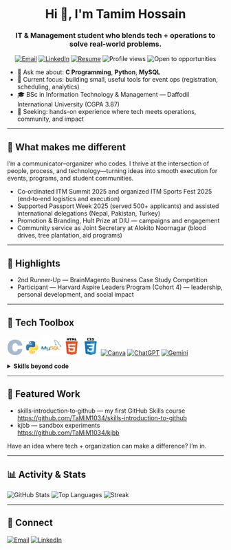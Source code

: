 <!-- Hero -->
<h1 align="center">Hi 👋, I'm <b>Tamim Hossain</b></h1>
<h3 align="center">IT & Management student who blends tech + operations to solve real‑world problems.</h3>

<p align="center">
  <a href="mailto:thossain1034@gmail.com"><img alt="Email" src="https://img.shields.io/badge/Email-thossain1034%40gmail.com-1f6feb?logo=gmail&logoColor=white"></a>
  <a href="https://www.linkedin.com/in/tamim-hossain-1047b4287/"><img alt="LinkedIn" src="https://img.shields.io/badge/LinkedIn-Tamim%20Hossain-0a66c2?logo=linkedin&logoColor=white"></a>
  <a href="https://www.canva.com/design/DAGzcIq5fuE/8xTT-hRg3h7D5hkfM_JnqQ/view?utm_content=DAGzcIq5fuE&utm_campaign=designshare&utm_medium=link2&utm_source=uniquelinks&utlId=h0cc6781ba1"><img alt="Resume" src="https://img.shields.io/badge/Resume-View-25a65b?logo=readme&logoColor=white"></a>
  <img alt="Profile views" src="https://komarev.com/ghpvc/?username=tamim-void&style=flat&color=grey">
  <img alt="Open to opportunities" src="https://img.shields.io/badge/Open%20to-Internships%20%7C%20Part--time-ffb000">
</p>

<!-- Quick intro -->
- 💬 Ask me about: <b>C Programming</b>, <b>Python</b>, <b>MySQL</b>  
- 🚀 Current focus: building small, useful tools for event ops (registration, scheduling, analytics)  
- 🎓 BSc in Information Technology & Management — Daffodil International University (CGPA 3.87)  
- 🤝 Seeking: hands-on experience where tech meets operations, community, and impact

---

## 🚩 What makes me different
I’m a communicator–organizer who codes. I thrive at the intersection of people, process, and technology—turning ideas into smooth execution for events, programs, and student communities.

- Co‑ordinated ITM Summit 2025 and organized ITM Sports Fest 2025 (end‑to‑end logistics and execution)
- Supported Passport Week 2025 (served 500+ applicants) and assisted international delegations (Nepal, Pakistan, Turkey)
- Promotion & Branding, Hult Prize at DIU — campaigns and engagement
- Community service as Joint Secretary at Alokito Noornagar (blood drives, tree plantation, aid programs)

---

## 🏅 Highlights
- 2nd Runner‑Up — BrainMagento Business Case Study Competition  
- Participant — Harvard Aspire Leaders Program (Cohort 4) — leadership, personal development, and social impact

---

## 🧰 Tech Toolbox
<p align="left">
  <a href="https://www.cprogramming.com/" title="C"><img src="https://raw.githubusercontent.com/devicons/devicon/master/icons/c/c-original.svg" width="36" height="36" alt="C"></a>
  <a href="https://www.python.org" title="Python"><img src="https://raw.githubusercontent.com/devicons/devicon/master/icons/python/python-original.svg" width="36" height="36" alt="Python"></a>
  <a href="https://www.mysql.com/" title="MySQL"><img src="https://raw.githubusercontent.com/devicons/devicon/master/icons/mysql/mysql-original-wordmark.svg" width="46" height="46" alt="MySQL"></a>
  <a href="https://developer.mozilla.org/docs/Web/HTML" title="HTML5"><img src="https://raw.githubusercontent.com/devicons/devicon/master/icons/html5/html5-original-wordmark.svg" width="40" height="40" alt="HTML5"></a>
  <a href="https://developer.mozilla.org/docs/Web/CSS" title="CSS3"><img src="https://raw.githubusercontent.com/devicons/devicon/master/icons/css3/css3-original-wordmark.svg" width="40" height="40" alt="CSS3"></a>
  <a href="https://www.canva.com/" title="Canva"><img src="https://img.shields.io/badge/Canva-00C4CC?logo=canva&logoColor=white" height="24" alt="Canva"></a>
  <a href="https://openai.com" title="ChatGPT"><img src="https://img.shields.io/badge/ChatGPT-74aa9c?logo=openai&logoColor=white" height="24" alt="ChatGPT"></a>
  <a href="https://ai.google/" title="Gemini"><img src="https://img.shields.io/badge/Gemini-141414?logo=google&logoColor=white" height="24" alt="Gemini"></a>
</p>

<details>
<summary><b>Skills beyond code</b></summary>

- Leadership, teamwork, event management  
- Effective communication, critical thinking  
- Photography, video editing (intermediate)  
- Emotional intelligence: empathy, adaptability, conflict resolution, active listening
</details>

---

## 🔭 Featured Work
- skills‑introduction‑to‑github — my first GitHub Skills course  
  https://github.com/TaMiM1034/skills-introduction-to-github  
- kjbb — sandbox experiments  
  https://github.com/TaMiM1034/kjbb

Have an idea where tech + organization can make a difference? I’m in.

---

## 📊 Activity & Stats
<p align="left">
  <img alt="GitHub Stats" src="https://github-readme-stats.vercel.app/api?username=tamim-void&show_icons=true&theme=transparent" height="160">
  <img alt="Top Languages" src="https://github-readme-stats.vercel.app/api/top-langs/?username=tamim-void&layout=compact&theme=transparent" height="160">
  <img alt="Streak" src="https://streak-stats.demolab.com?user=tamim-void&theme=transparent" height="160">
</p>

---

## 🤝 Connect
<p align="left">
  <a href="mailto:thossain1034@gmail.com"><img align="center" src="https://raw.githubusercontent.com/rahuldkjain/github-profile-readme-generator/master/src/images/icons/Social/email.svg" alt="Email" height="30" width="40" /></a>
  <a href="https://www.linkedin.com/in/tamim-hossain-1047b4287/"><img align="center" src="https://raw.githubusercontent.com/rahuldkjain/github-profile-readme-generator/master/src/images/icons/Social/linked-in-alt.svg" alt="LinkedIn" height="30" width="40" /></a>
  <a href="https://www.facebook.com/tamim.hossain.7509836"><img align="center" src="https://raw.githubusercontent.com/rahuldk
